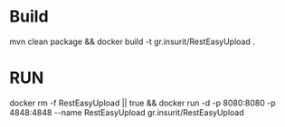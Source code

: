 # Build
mvn clean package && docker build -t gr.insurit/RestEasyUpload .

# RUN
docker rm -f RestEasyUpload || true && docker run -d -p 8080:8080 -p 4848:4848 --name RestEasyUpload gr.insurit/RestEasyUpload 
